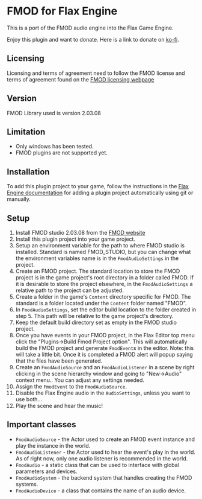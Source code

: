 # FMOD for Flax Engine

This is a port of the FMOD audio engine into the Flax Game Engine.

Enjoy this plugin and want to donate. Here is a link to donate on [ko-fi](https://ko-fi.com/tryibion).

## Licensing
Licensing and terms of agreement need to follow the FMOD license and terms of agreement found on the [FMOD licensing webpage](https://www.fmod.com/licensing?target=_blank)

## Version
FMOD Library used is version 2.03.08

## Limitation
- Only windows has been tested.
- FMOD plugins are not supported yet.

## Installation
To add this plugin project to your game, follow the instructions in the [Flax Engine documentation](https://docs.flaxengine.com/manual/scripting/plugins/plugin-project.html#automated-git-cloning) for adding a plugin project automatically using git or manually.

## Setup
1. Install FMOD studio 2.03.08 from the [FMOD website](https://www.fmod.com/)
2. Install this plugin project into your game project.
3. Setup an environment variable for the path to where FMOD studio is installed. Standard is named FMOD_STUDIO, but you can change what the environment variables name is in the `FmodAudioSettings` in the project.
4. Create an FMOD project. The standard location to store the FMOD project is in the game project's root directory in a folder called FMOD. If it is desirable to store the project elsewhere, in the `FmodAudioSettings` a relative path to the project can be adjusted.
5. Create a folder in the game's `Content` directory specific for FMOD. The standard is a folder located under the `Content` folder named "FMOD".
6. In `FmodAudioSettings`, set the editor build location to the folder created in step 5. This path will be relative to the game project's directory.
7. Keep the default build directory set as empty in the FMOD studio project.
8. Once you have events in your FMOD project, in the Flax Editor top menu click the "Plugins->Build Fmod Project option". This will automatically build the FMOD project and generate `FmodEvent`s in the editor. Note: this will take a little bit. Once it is completed a FMOD alert will popup saying that the files have been generated.
9. Create an `FmodAudioSource` and an `FmodAudioListener` in a scene by right clicking in the scene hierarchy window and going to "New->Audio" context menu.. You can adjust any settings needed.
10. Assign the `FmodEvent` to the `FmodAudioSource`.
11. Disable the Flax Engine audio in the `AudioSettings`, unless you want to use both...
12. Play the scene and hear the music!

## Important classes
- `FmodAudioSource` - the Actor used to create an FMOD event instance and play the instance in the world.
- `FmodAudioListener` - the Actor used to hear the event's play in the world. As of right now, only one audio listener is recommended in the world.
- `FmodAudio` - a static class that can be used to interface with global parameters and devices.
- `FmodAudioSystem` - the backend system that handles creating the FMOD systems.
- `FmodAudioDevice` - a class that contains the name of an audio device.
